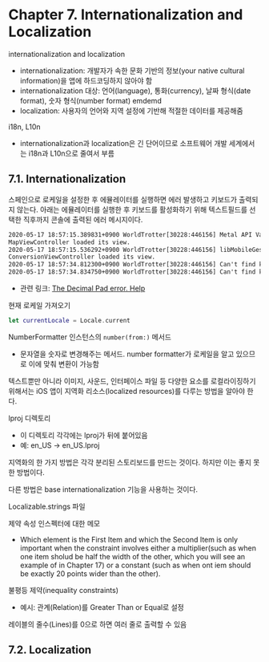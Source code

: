 # Chapter 7. Internationalization and Localization

internationalization and localization

- internationalization: 개발자가 속한 문화 기반의 정보(your native cultural information)을 앱에 하드코딩하지 않아야 함
- internationalization 대상: 언어(language), 통화(currency), 날짜 형식(date format), 숫자 형식(number format) emdemd
- localization: 사용자의 언어와 지역 설정에 기반해 적절한 데이터를 제공해줌

i18n, L10n

- internationalization과 localization은 긴 단어이므로 소프트웨어 개발 세계에서는 i18n과 L10n으로 줄여서 부름

## 7.1. Internationalization

스페인으로 로케일을 설정한 후 에뮬레이터를 실행하면 에러 발생하고 키보드가 출력되지 않는다. 아래는 에뮬레이터를 실행한 후 키보드를 활성화하기 위해 텍스트필드를 선택한 직후까지 콘솔에 출력된 에러 메시지이다.

```txt
2020-05-17 18:57:15.389831+0900 WorldTrotter[30228:446156] Metal API Validation Enabled
MapViewController loaded its view.
2020-05-17 18:57:15.536292+0900 WorldTrotter[30228:446156] libMobileGestalt MobileGestalt.c:1647: Could not retrieve region info
ConversionViewController loaded its view.
2020-05-17 18:57:34.812300+0900 WorldTrotter[30228:446156] Can't find keyplane that supports type 8 for keyboard iPhone-PortraitChoco-DecimalPad; using 25793_PortraitChoco_iPhone-Simple-Pad_Default
2020-05-17 18:57:34.834750+0900 WorldTrotter[30228:446156] Can't find keyplane that supports type 8 for keyboard iPhone-PortraitChoco-DecimalPad; using 25793_PortraitChoco_iPhone-Simple-Pad_Default

```

- 관련 링크: [The Decimal Pad error. Help](https://forums.bignerdranch.com/t/the-decimal-pad-error-help/11628/3)

현재 로케일 가져오기

```swift
let currentLocale = Locale.current
```

NumberFormatter 인스턴스의 `number(from:)` 메서드

- 문자열을 숫자로 변경해주는 메서드. number formatter가 로케일을 알고 있으므로 이에 맞춰 변환이 가능함

텍스트뿐만 아니라 이미지, 사운드, 인터페이스 파일 등 다양한 요소를 로컬라이징하기 위해서는 iOS 앱이 지역화 리소스(localized resources)를 다루는 방법을 알아야 한다.

lproj 디렉토리

- 이 디렉토리 각각에는 lproj가 뒤에 붙어있음
- 예: en_US -> en_US.lproj

지역화의 한 가지 방법은 각각 분리된 스토리보드를 만드는 것이다. 하지만 이는 좋지 못한 방법이다.

다른 방법은 base internationalization 기능을 사용하는 것이다.

Localizable.strings 파일

제약 속성 인스펙터에 대한 메모

- Which element is the First Item and which the Second Item is only important when the constraint involves either a multiplier(such as when one item sholud be half the width of the other, which you will see an example of in Chapter 17) or a constant (such as when ont iem should be exactly 20 points wider than the other).

불평등 제약(inequality constraints)

- 예시: 관계(Relation)를 Greater Than or Equal로 설정

레이블의 줄수(Lines)를 0으로 하면 여러 줄로 출력할 수 있음

## 7.2. Localization
